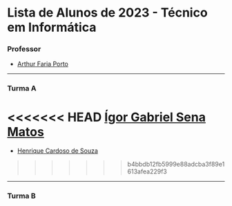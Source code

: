 # Lista de Alunos de 2023 - Técnico em Informática

### Professor

- [Arthur Faria Porto](https://github.com/arthurfporto)

---

[comment]: <> (Coloque abaixo o seu nome completo, em ordem alfabética, e o link para o seu github, com base no exemplo do que fiz no nome do professor)

### Turma A

<<<<<<< HEAD
[Ígor Gabriel Sena Matos](https://github.com/igorgabriel6)
=======
- [Henrique Cardoso de Souza](https://github.com/Henrique-1961)

>>>>>>> b4bbdb12fb5999e88adcba3f89e1613afea229f3
<hr>

### Turma B

